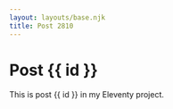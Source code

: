 ```yaml
---
layout: layouts/base.njk
title: Post 2810
---
```


# Post {{ id }}

This is post {{ id }} in my Eleventy project.
